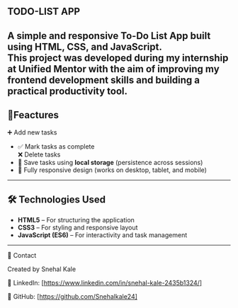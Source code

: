 ## TODO-LIST APP
A simple and responsive **To-Do List App** built using **HTML, CSS, and JavaScript**.  
This project was developed during my internship at **Unified Mentor** with the aim of improving my frontend development skills and building a practical productivity tool.
---
## 🚀Feactures
 ➕ Add new tasks  
- ✅ Mark tasks as complete  
❌ Delete tasks  
- 💾 Save tasks using **local storage** (persistence across sessions)  
- 📱 Fully responsive design (works on desktop, tablet, and mobile)  
---
## 🛠️ Technologies Used  

- **HTML5** – For structuring the application  
- **CSS3** – For styling and responsive layout  
- **JavaScript (ES6)** – For interactivity and task management  
---


📧 Contact

Created by Snehal Kale


💼 LinkedIn: [https://www.linkedin.com/in/snehal-kale-2435b1324/]

🐙 GitHub: [https://github.com/Snehalkale24]